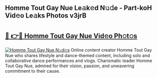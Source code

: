 ## Homme Tout Gay Nue Le𝚊k𝚎d N𝚞𝚍e - Part-koH Vid𝚎o Le𝚊ks Photos v3jrB

# <h2><a href="http://fbau67i.evod.top/?m=Homme+Tout+Gay+Nue">🔗 👉🔴 Homme Tout Gay Nue Vid𝚎o Ph𝚘t𝚘s</a></h2>

[![Homme Tout Gay Nue N𝚞d𝚎s](https://i.imgur.com/8V9OHl7.gif)](http://fbau67i.evod.top/?m=Homme+Tout+Gay+Nue)
Online content creator Homme Tout Gay Nue who shares lifestyle and dance-themed content, including solo and collaborative dance performances and vlogs. Charismatic leader Homme Tout Gay Nue, admired for their vision, passion, and unwavering commitment to their cause. 
